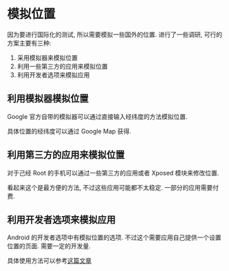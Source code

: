 # 模拟位置

因为要进行国际化的测试, 所以需要模拟一些国外的位置. 进行了一些调研, 可行的方案主要有三种:

1. 采用模拟器来模拟位置
2. 利用一些第三方的应用来模拟位置
3. 利用开发者选项来模拟应用

## 利用模拟器模拟位置

Google 官方自带的模拟器可以通过直接输入经纬度的方法模拟位置.

具体位置的经纬度可以通过 Google Map 获得.

## 利用第三方的应用来模拟位置

对于己经 Root 的手机可以通过一些第三方的应用或者 Xposed 模块来修改位置. 

看起来这个是最方便的方法, 不过这些应用可能都不太稳定. 一部分的应用需要付费.

## 利用开发者选项来模拟应用

Android 的开发者选项中有模拟位置的选项. 不过这个需要应用自己提供一个设置位置的页面. 需要一定的开发量.

具体使用方法可以参考[这篇文章](https://blog.csdn.net/ucxiii/article/details/52293025)

